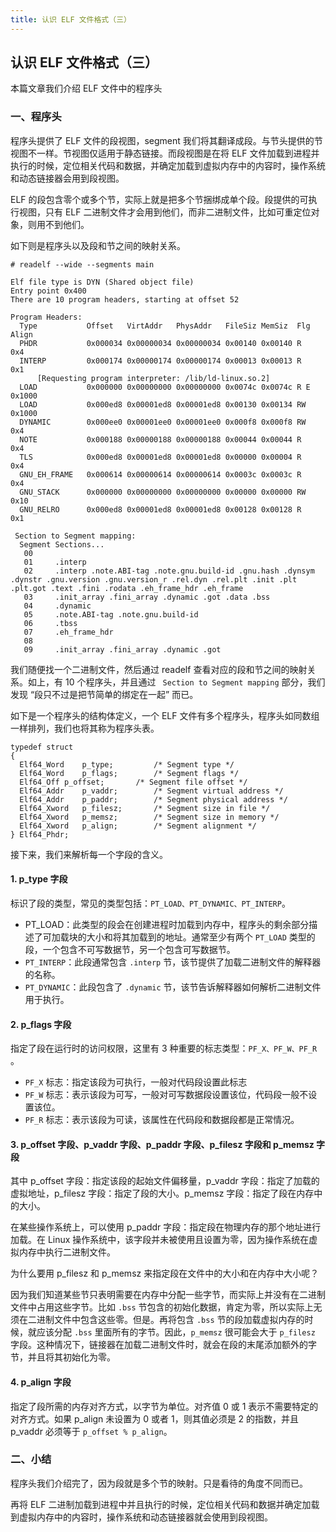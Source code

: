 ```yaml
---
title: 认识 ELF 文件格式（三）
---
```


## 认识 ELF 文件格式（三）

本篇文章我们介绍 ELF 文件中的程序头

### 一、程序头

程序头提供了 ELF 文件的段视图，segment 我们将其翻译成段。与节头提供的节视图不一样。节视图仅适用于静态链接。而段视图是在将 ELF 文件加载到进程并执行的时候，定位相关代码和数据，并确定加载到虚拟内存中的内容时，操作系统和动态链接器会用到段视图。

ELF 的段包含零个或多个节，实际上就是把多个节捆绑成单个段。段提供的可执行视图，只有 ELF 二进制文件才会用到他们，而非二进制文件，比如可重定位对象，则用不到他们。

如下则是程序头以及段和节之间的映射关系。

```shell
# readelf --wide --segments main 

Elf file type is DYN (Shared object file)
Entry point 0x400
There are 10 program headers, starting at offset 52

Program Headers:
  Type           Offset   VirtAddr   PhysAddr   FileSiz MemSiz  Flg Align
  PHDR           0x000034 0x00000034 0x00000034 0x00140 0x00140 R   0x4
  INTERP         0x000174 0x00000174 0x00000174 0x00013 0x00013 R   0x1
      [Requesting program interpreter: /lib/ld-linux.so.2]
  LOAD           0x000000 0x00000000 0x00000000 0x0074c 0x0074c R E 0x1000
  LOAD           0x000ed8 0x00001ed8 0x00001ed8 0x00130 0x00134 RW  0x1000
  DYNAMIC        0x000ee0 0x00001ee0 0x00001ee0 0x000f8 0x000f8 RW  0x4
  NOTE           0x000188 0x00000188 0x00000188 0x00044 0x00044 R   0x4
  TLS            0x000ed8 0x00001ed8 0x00001ed8 0x00000 0x00004 R   0x4
  GNU_EH_FRAME   0x000614 0x00000614 0x00000614 0x0003c 0x0003c R   0x4
  GNU_STACK      0x000000 0x00000000 0x00000000 0x00000 0x00000 RW  0x10
  GNU_RELRO      0x000ed8 0x00001ed8 0x00001ed8 0x00128 0x00128 R   0x1

 Section to Segment mapping:
  Segment Sections...
   00     
   01     .interp 
   02     .interp .note.ABI-tag .note.gnu.build-id .gnu.hash .dynsym .dynstr .gnu.version .gnu.version_r .rel.dyn .rel.plt .init .plt .plt.got .text .fini .rodata .eh_frame_hdr .eh_frame 
   03     .init_array .fini_array .dynamic .got .data .bss 
   04     .dynamic 
   05     .note.ABI-tag .note.gnu.build-id 
   06     .tbss 
   07     .eh_frame_hdr 
   08     
   09     .init_array .fini_array .dynamic .got
```

我们随便找一个二进制文件，然后通过 readelf 查看对应的段和节之间的映射关系。如上，有 10 个程序头，并且通过 ` Section to Segment mapping` 部分，我们发现 “段只不过是把节简单的绑定在一起” 而已。

如下是一个程序头的结构体定义，一个 ELF 文件有多个程序头，程序头如同数组一样排列，我们也将其称为程序头表。

```
typedef struct
{
  Elf64_Word	p_type;			/* Segment type */
  Elf64_Word	p_flags;		/* Segment flags */
  Elf64_Off	p_offset;		/* Segment file offset */
  Elf64_Addr	p_vaddr;		/* Segment virtual address */
  Elf64_Addr	p_paddr;		/* Segment physical address */
  Elf64_Xword	p_filesz;		/* Segment size in file */
  Elf64_Xword	p_memsz;		/* Segment size in memory */
  Elf64_Xword	p_align;		/* Segment alignment */
} Elf64_Phdr;
```

接下来，我们来解析每一个字段的含义。

#### 1. p_type 字段

标识了段的类型，常见的类型包括：`PT_LOAD、PT_DYNAMIC、PT_INTERP`。

- PT_LOAD：此类型的段会在创建进程时加载到内存中，程序头的剩余部分描述了可加载块的大小和将其加载到的地址。通常至少有两个 `PT_LOAD` 类型的段，一个包含不可写数据节，另一个包含可写数据节。
- `PT_INTERP`：此段通常包含 `.interp` 节，该节提供了加载二进制文件的解释器的名称。
- `PT_DYNAMIC`：此段包含了 `.dynamic` 节，该节告诉解释器如何解析二进制文件用于执行。

#### 2. p_flags 字段

指定了段在运行时的访问权限，这里有 3 种重要的标志类型：`PF_X、PF_W、PF_R` 。

- `PF_X` 标志：指定该段为可执行，一般对代码段设置此标志
- `PF_W` 标志：表示该段为可写，一般对可写数据段设置该位，代码段一般不设置该位。
- `PF_R` 标志：表示该段为可读，该属性在代码段和数据段都是正常情况。

#### 3. p_offset 字段、p_vaddr 字段、p_paddr 字段、p_filesz 字段和 p_memsz 字段

其中 p_offset 字段：指定该段的起始文件偏移量，p_vaddr 字段：指定了加载的虚拟地址，p_filesz 字段：指定了段的大小。p_memsz 字段：指定了段在内存中的大小。

在某些操作系统上，可以使用 p_paddr 字段：指定段在物理内存的那个地址进行加载。在 Linux 操作系统中，该字段并未被使用且设置为零，因为操作系统在虚拟内存中执行二进制文件。

为什么要用 p_filesz 和 p_memsz 来指定段在文件中的大小和在内存中大小呢？

因为我们知道某些节只表明需要在内存中分配一些字节，而实际上并没有在二进制文件中占用这些字节。比如 `.bss` 节包含的初始化数据，肯定为零，所以实际上无须在二进制文件中包含这些零。但是。再将包含 `.bss` 节的段加载虚拟内存的时候，就应该分配 `.bss` 里面所有的字节。因此，`p_memsz` 很可能会大于 `p_filesz` 字段。这种情况下，链接器在加载二进制文件时，就会在段的末尾添加额外的字节，并且将其初始化为零。

#### 4. p_align 字段

指定了段所需的内存对齐方式，以字节为单位。对齐值 0 或 1 表示不需要特定的对齐方式。如果 p_align 未设置为 0 或者 1，则其值必须是 2 的指数，并且 p_vaddr 必须等于 `p_offset % p_align`。

### 二、小结

程序头我们介绍完了，因为段就是多个节的映射。只是看待的角度不同而已。

再将 ELF 二进制加载到进程中并且执行的时候，定位相关代码和数据并确定加载到虚拟内存中的内容时，操作系统和动态链接器就会使用到段视图。

